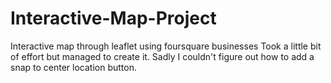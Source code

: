 # Interactive-Map-Project
Interactive map through leaflet using foursquare businesses
Took a little bit of effort but managed to create it. Sadly I couldn't figure out how to add a snap to center location button.
